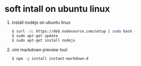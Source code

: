 soft intall on ubuntu linux
===========================

1. install nodejs on ubuntu linux

    ```bash
    $ curl -sL https://deb.nodesource.com/setup | sudo bash -
    $ sudo apt-get update
    $ sudo apt-get install nodejs
    ```

2. vim markdown preview tool
    
    ```bash
    $ npm -g install instant-markdown-d
    ```
